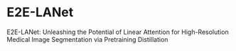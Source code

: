 # E2E-LANet
E2E-LANet: Unleashing the Potential of Linear Attention for High-Resolution Medical Image Segmentation via Pretraining Distillation
